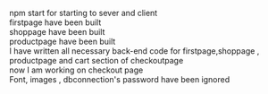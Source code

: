 npm start for starting to sever and client\
firstpage have been built\
shoppage have been built\
productpage have been built\
I have written all necessary back-end code for firstpage,shoppage , productpage and cart section of checkoutpage\
now I am working on checkout page\
Font, images , dbconnection's password have been ignored